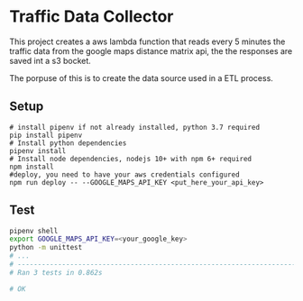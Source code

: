 # Traffic Data Collector

This project creates a aws lambda function that reads every 5 minutes the traffic data from the google maps distance matrix api, the the responses are saved int a s3 bocket.

The porpuse of this is to create the data source used in a ETL process.

## Setup

```shell
# install pipenv if not already installed, python 3.7 required
pip install pipenv
# Install python dependencies
pipenv install
# Install node dependencies, nodejs 10+ with npm 6+ required
npm install
#deploy, you need to have your aws credentials configured 
npm run deploy -- --GOOGLE_MAPS_API_KEY <put_here_your_api_key>
```

## Test

```bash
pipenv shell
export GOOGLE_MAPS_API_KEY=<your_google_key>
python -m unittest
# ...
# ----------------------------------------------------------------------
# Ran 3 tests in 0.862s

# OK
```

